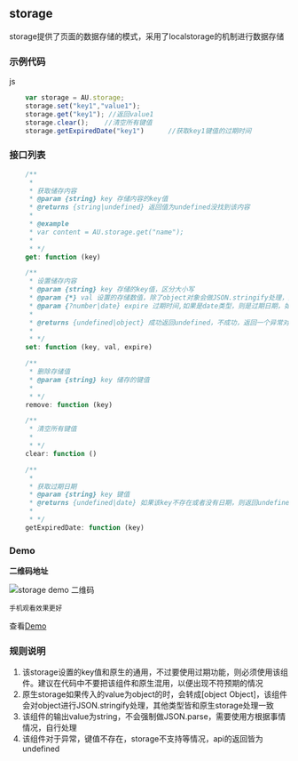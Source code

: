 ## storage
storage提供了页面的数据存储的模式，采用了localstorage的机制进行数据存储


### 示例代码
js
```javascript
	var storage = AU.storage;
	storage.set("key1","value1");
	storage.get("key1"); //返回value1
	storage.clear();	//清空所有键值
	storage.getExpiredDate("key1")		//获取key1键值的过期时间
```


### 接口列表

```javascript
	/**
	 *
	 * 获取储存内容
	 * @param {string} key 存储内容的key值
	 * @returns {string|undefined} 返回值为undefined没找到该内容
	 *
	 * @example
	 * var content = AU.storage.get("name");
	 *
	 * */
	get: function (key)

	/**
	 * 设置储存内容
	 * @param {string} key 存储的key值，区分大小写
	 * @param {*} val 设置的存储数值，除了object对象会做JSON.stringify处理，其他皆会转成string类型
	 * @param {?number|date} expire 过期时间,如果是date类型，则是过期日期，如果是number则是过几秒后过期 单位：秒
	 *
	 * @returns {undefined|object} 成功返回undefined，不成功，返回一个异常对象
	 *
	 * */
	set: function (key, val, expire)

	/**
	 * 删除存储值
	 * @param {string} key 储存的键值
	 *
	 * */
	remove: function (key)

	/**
	 * 清空所有键值
	 *
	 * */
	clear: function ()

	/**
	 *
	 * 获取过期日期
	 * @param {string} key 键值
	 * @returns {undefined|date} 如果该key不存在或者没有日期，则返回undefined,否则返回date对象
	 *
	 * */
	getExpiredDate: function (key)

```

### Demo
**二维码地址**

![storage demo 二维码](https://i.alipayobjects.com/i/ecmng/png/201407/30M1hg3eRT.png)

`手机观看效果更好`

查看[Demo](../examples/storage.html)


### 规则说明
1.  该storage设置的key值和原生的通用，不过要使用过期功能，则必须使用该组件。建议在代码中不要把该组件和原生混用，以便出现不符预期的情况
2.  原生storage如果传入的value为object的时，会转成[object Object]，该组件会对object进行JSON.stringify处理，其他类型皆和原生storage处理一致
3.  该组件的输出value为string，不会强制做JSON.parse，需要使用方根据事情情况，自行处理
4.  该组件对于异常，键值不存在，storage不支持等情况，api的返回皆为undefined

